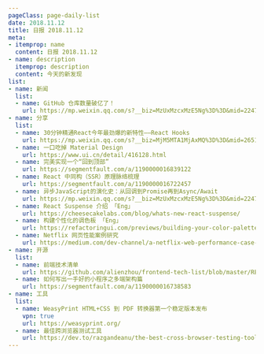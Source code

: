```yaml
---
pageClass: page-daily-list
date: 2018.11.12
title: 日报 2018.11.12
meta:
- itemprop: name
  content: 日报 2018.11.12
- name: description
  itemprop: description
  content: 今天的新发现
list:
- name: 新闻
  list:
  - name: GitHub 仓库数量破亿了！
    url: https://mp.weixin.qq.com/s?__biz=MzUxMzcxMzE5Ng%3D%3D&mid=2247489835&idx=1&sn=9f5a5364a107102847380bfcd29f5395
- name: 分享
  list:
  - name: 30分钟精通React今年最劲爆的新特性——React Hooks
    url: https://mp.weixin.qq.com/s?__biz=MjM5MTA1MjAxMQ%3D%3D&mid=2651230285&idx=1&sn=02499ccd8f7760d2a7e09b3e3ff8259a#wechat_redirect
  - name: 一口吃掉 Material Design
    url: https://www.ui.cn/detail/416128.html
  - name: 完美实现一个“回到顶部”
    url: https://segmentfault.com/a/1190000016839122
  - name: React 中同构（SSR）原理脉络梳理
    url: https://segmentfault.com/a/1190000016722457
  - name: 异步JavaScript的演化史：从回调到Promise再到Async/Await
    url: https://mp.weixin.qq.com/s?__biz=MzUxMzcxMzE5Ng%3D%3D&mid=2247489845&idx=1&sn=c13a6669332c8cff60831279755a0d6c#wechat_redirect
  - name: React Suspense 介绍 「Eng」
    url: https://cheesecakelabs.com/blog/whats-new-react-suspense/
  - name: 构建个性化的调色板 「Eng」
    url: https://refactoringui.com/previews/building-your-color-palette/
  - name: Netflix 网页性能案例研究
    url: https://medium.com/dev-channel/a-netflix-web-performance-case-study-c0bcde26a9d9
- name: 开源
  list:
  - name: 前端技术清单
    url: https://github.com/alienzhou/frontend-tech-list/blob/master/README.md
  - name: 如何写出一手好的小程序之多端架构篇
    url: https://segmentfault.com/a/1190000016738583
- name: 工具
  list: 
  - name: WeasyPrint HTML+CSS 到 PDF 转换器第一个稳定版本发布
    vpn: true
    url: https://weasyprint.org/
  - name: 最佳跨浏览器测试工具
    url: https://dev.to/razgandeanu/the-best-cross-browser-testing-tools-4hd6
---
```


<daily-list v-bind="$page.frontmatter"/>
